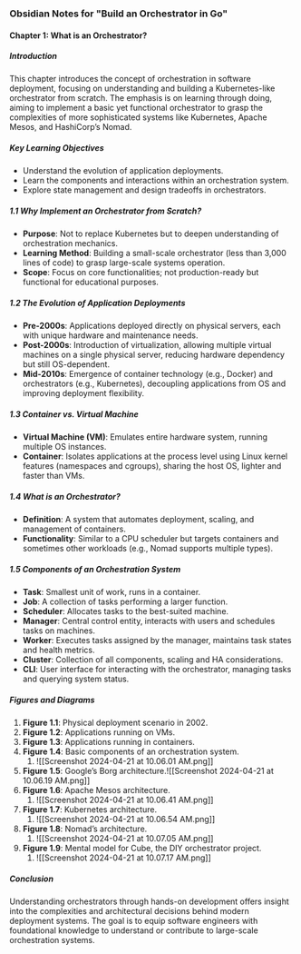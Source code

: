 
### Obsidian Notes for "Build an Orchestrator in Go"

#### Chapter 1: What is an Orchestrator?

##### Introduction

This chapter introduces the concept of orchestration in software deployment, focusing on understanding and building a Kubernetes-like orchestrator from scratch. The emphasis is on learning through doing, aiming to implement a basic yet functional orchestrator to grasp the complexities of more sophisticated systems like Kubernetes, Apache Mesos, and HashiCorp’s Nomad.

##### Key Learning Objectives

- Understand the evolution of application deployments.
- Learn the components and interactions within an orchestration system.
- Explore state management and design tradeoffs in orchestrators.

##### 1.1 Why Implement an Orchestrator from Scratch?

- **Purpose**: Not to replace Kubernetes but to deepen understanding of orchestration mechanics.
- **Learning Method**: Building a small-scale orchestrator (less than 3,000 lines of code) to grasp large-scale systems operation.
- **Scope**: Focus on core functionalities; not production-ready but functional for educational purposes.

##### 1.2 The Evolution of Application Deployments

- **Pre-2000s**: Applications deployed directly on physical servers, each with unique hardware and maintenance needs.
- **Post-2000s**: Introduction of virtualization, allowing multiple virtual machines on a single physical server, reducing hardware dependency but still OS-dependent.
- **Mid-2010s**: Emergence of container technology (e.g., Docker) and orchestrators (e.g., Kubernetes), decoupling applications from OS and improving deployment flexibility.

##### 1.3 Container vs. Virtual Machine

- **Virtual Machine (VM)**: Emulates entire hardware system, running multiple OS instances.
- **Container**: Isolates applications at the process level using Linux kernel features (namespaces and cgroups), sharing the host OS, lighter and faster than VMs.

##### 1.4 What is an Orchestrator?

- **Definition**: A system that automates deployment, scaling, and management of containers.
- **Functionality**: Similar to a CPU scheduler but targets containers and sometimes other workloads (e.g., Nomad supports multiple types).

##### 1.5 Components of an Orchestration System

- **Task**: Smallest unit of work, runs in a container.
- **Job**: A collection of tasks performing a larger function.
- **Scheduler**: Allocates tasks to the best-suited machine.
- **Manager**: Central control entity, interacts with users and schedules tasks on machines.
- **Worker**: Executes tasks assigned by the manager, maintains task states and health metrics.
- **Cluster**: Collection of all components, scaling and HA considerations.
- **CLI**: User interface for interacting with the orchestrator, managing tasks and querying system status.

##### Figures and Diagrams

1. **Figure 1.1**: Physical deployment scenario in 2002.
2. **Figure 1.2**: Applications running on VMs.
3. **Figure 1.3**: Applications running in containers.
4. **Figure 1.4**: Basic components of an orchestration system.
	1. ![[Screenshot 2024-04-21 at 10.06.01 AM.png]]
5. **Figure 1.5**: Google’s Borg architecture.![[Screenshot 2024-04-21 at 10.06.19 AM.png]]
6. **Figure 1.6**: Apache Mesos architecture.
	1. ![[Screenshot 2024-04-21 at 10.06.41 AM.png]]
7. **Figure 1.7**: Kubernetes architecture.
	1. ![[Screenshot 2024-04-21 at 10.06.54 AM.png]]
8. **Figure 1.8**: Nomad’s architecture.
	1. ![[Screenshot 2024-04-21 at 10.07.05 AM.png]]
9. **Figure 1.9**: Mental model for Cube, the DIY orchestrator project.
	1. ![[Screenshot 2024-04-21 at 10.07.17 AM.png]]
##### Conclusion
Understanding orchestrators through hands-on development offers insight into the complexities and architectural decisions behind modern deployment systems. The goal is to equip software engineers with foundational knowledge to understand or contribute to large-scale orchestration systems.